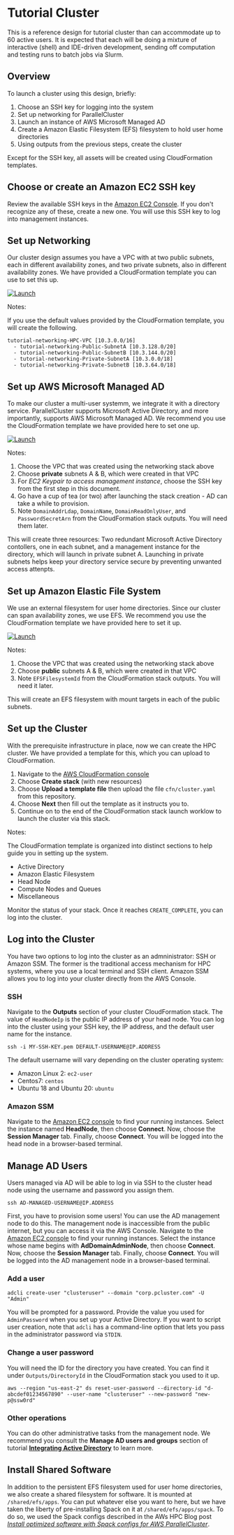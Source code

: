 # Tutorial Cluster

This is a reference design for tutorial cluster than can accommodate up to 60 active users. It is expected that each will be doing a mixture of interactive (shell) and IDE-driven development, sending off computation and testing runs to batch jobs via Slurm. 

## Overview

To launch a cluster using this design, briefly:
1. Choose an SSH key for logging into the system
2. Set up networking for ParallelCluster
3. Launch an instance of AWS Microsoft Managed AD
4. Create a Amazon Elastic Filesystem (EFS) filesystem to hold user home directories
5. Using outputs from the previous steps, create the cluster

Except for the SSH key, all assets will be created using CloudFormation templates. 

## Choose or create an Amazon EC2 SSH key

Review the available SSH keys in the [Amazon EC2 Console](https://us-east-2.console.aws.amazon.com/ec2/home?region=us-east-2#KeyPairs:). If you don't recognize any of these, create a new one. You will use this SSH key to log into management instances.

## Set up Networking

Our cluster design assumes you have a VPC with at two public subnets, each in different availability zones, and two private subnets, also in different availability zones. We have provided a CloudFormation template you can use to set this up.

[![Launch](https://samdengler.github.io/cloudformation-launch-stack-button-svg/images/us-east-2.svg)](https://us-east-2.console.aws.amazon.com/cloudformation/home?region=us-east-2#/stacks/create/review?stackName=tutorial-networking&templateURL=https://cfn3-dev-mwvaughn.s3.us-east-2.amazonaws.com/main/recipes/net/hpc_networking_2az/assets/public-private.cfn.yml)

Notes:

If you use the default values provided by the CloudFormation template, you will create the following.

```
tutorial-networking-HPC-VPC [10.3.0.0/16]
  - tutorial-networking-Public-SubnetA [10.3.128.0/20]
  - tutorial-networking-Public-SubnetB [10.3.144.0/20]
  - tutorial-networking-Private-SubnetA [10.3.0.0/18]
  - tutorial-networking-Private-SubnetB [10.3.64.0/18]
```

## Set up AWS Microsoft Managed AD

To make our cluster a multi-user systemm, we integrate it with a directory service. ParallelCluster supports Microsoft Active Directory, and more importantly, supports AWS Microsoft Managed AD. We recommend you use the CloudFormation template we have provided here to set one up. 

[![Launch](https://samdengler.github.io/cloudformation-launch-stack-button-svg/images/us-east-2.svg)](https://us-east-2.console.aws.amazon.com/cloudformation/home?region=us-east-2#/stacks/create/review?stackName=tutorial-ad&templateURL=https://cfn3-dev-mwvaughn.s3.us-east-2.amazonaws.com/main/recipes/ad/demo_managed_ad/assets/main.yaml)

Notes:
1. Choose the VPC that was created using the networking stack above
2. Choose **private** subnets A & B, which were created in that VPC
3. For *EC2 Keypair to access management instance*, choose the SSH key from the first step in this document.
4. Go have a cup of tea (or two) after launching the stack creation - AD can take a while to provision. 
5. Note `DomainAddrLdap`, `DomainName`, `DomainReadOnlyUser`, and `PasswordSecretArn` from the CloudFormation stack outputs. You will need them later.

This will create three resources: Two redundant Microsoft Active Directory contollers, one in each subnet, and a management instance for the directory, which will launch in private subnet A. Launching in private subnets helps keep your directory service secure by preventing unwanted access attenpts. 

## Set up Amazon Elastic File System

We use an external filesystem for user home directories. Since our cluster can span availability zones, we use EFS. We recommend you use the CloudFormation template we have provided here to set it up. 

[![Launch](https://samdengler.github.io/cloudformation-launch-stack-button-svg/images/us-east-2.svg)](https://us-east-2.console.aws.amazon.com/cloudformation/home?region=us-east-2#/stacks/create/review?stackName=tutorial-home-efs&templateURL=https://cfn3-dev-mwvaughn.s3.us-east-2.amazonaws.com/main/recipes/storage/efs/assets/main.yml)

Notes:
1. Choose the VPC that was created using the networking stack above
2. Choose **public** subnets A & B, which were created in that VPC
3. Note `EFSFilesystemId` from the CloudFormation stack outputs. You will need it later.

This will create an EFS filesystem with mount targets in each of the public subnets. 

## Set up the Cluster

With the prerequisite infrastructure in place, now we can create the HPC cluster. We have provided a template for this, which you can upload to CloudFormation.
1. Navigate to the [AWS CloudFormation console](https://console.aws.amazon.com/cloudformation/home?region=us-east-2)
2. Choose **Create stack** (with new resources)
3. Choose **Upload a template file** then upload the file `cfn/cluster.yaml` from this repository.
4. Choose **Next** then fill out the template as it instructs you to.
5. Continue on to the end of the CloudFormation stack launch worklow to launch the cluster via this stack.

Notes:

The CloudFormation template is organized into distinct sections to help guide you in setting up the system. 
- Active Directory
- Amazon Elastic Filesystem
- Head Node
- Compute Nodes and Queues
- Miscellaneous

Monitor the status of your stack. Once it reaches `CREATE_COMPLETE`, you can log into the cluster.

## Log into the Cluster

You have two options to log into the cluster as an admninistrator: SSH or Amazon SSM. The former is the traditional access mechanism for HPC systems, where you use a local terminal and SSH client. Amazon SSM allows you to log into your cluster directly from the AWS Console. 

### SSH

Navigate to the **Outputs** section of your cluster CloudFormation stack. The value of `HeadNodeIp` is the public IP address of your head node. You can log into the cluster using your SSH key, the IP address, and the default user name for the instance. 

`ssh -i MY-SSH-KEY.pem DEFAULT-USERNAME@IP.ADDRESS`

The default username will vary depending on the cluster operating system:
- Amazon Linux 2: `ec2-user`
- Centos7: `centos`
- Ubuntu 18 and Ubuntu 20: `ubuntu` 

### Amazon SSM

Navigate to the [Amazon EC2 console](https://us-east-2.console.aws.amazon.com/ec2/home?region=us-east-2#Instances:instanceState=running) to find your running instances. Select the instance named **HeadNode**, then choose **Connect**. Now, choose the **Session Manager** tab. Finally, choose **Connect**. You will be logged into the head node in a browser-based terminal.

## Manage AD Users

Users managed via AD will be able to log in via SSH to the cluster head node using the username and password you assign them. 

`ssh AD-MANAGED-USERNAME@IP.ADDRESS`

First, you have to provision some users! You can use the AD management node to do this. The management node is inaccessible from the public internet, but you can access it via the AWS Console. Navigate to the [Amazon EC2 console](https://us-east-2.console.aws.amazon.com/ec2/home?region=us-east-2#Instances:instanceState=running) to find your running instances. Select the instance whose name begins with **AdDomainAdminNode**, then choose **Connect**. Now, choose the **Session Manager** tab. Finally, choose **Connect**. You will be logged into the AD management node in a browser-based terminal.

### Add a user

`adcli create-user "clusteruser" --domain "corp.pcluster.com" -U "Admin"`

You will be prompted for a password. Provide the value you used for `AdminPassword` when you set up your Active Directory. If you want to script user creation, note that `adcli` has a command-line option that lets you pass in the administrator password via `STDIN`.

### Change a user password

You will need the ID for the directory you have created. You can find it under `Outputs/DirectoryId` in the CloudFormation stack you used to it up. 

`aws --region "us-east-2" ds reset-user-password --directory-id "d-abcdef01234567890" --user-name "clusteruser" --new-password "new-p@ssw0rd"`

### Other operations

You can do other administrative tasks from the management node. We recommend you consult the **Manage AD users and groups** section of tutorial **[Integrating Active Directory](https://docs.aws.amazon.com/parallelcluster/latest/ug/tutorials_05_multi-user-ad.html)** to learn more. 

## Install Shared Software

In addition to the persistent EFS filesystem used for user home directories, we also create a shared filesystem for software. It is mounted at `/shared/efs/apps`. You can put whatever else you want to here, but we have taken the liberty of pre-installing Spack on it at `/shared/efs/apps/spack`. To do so, we used the Spack configs described in the AWs HPC Blog post *[Install optimized software with Spack configs for AWS ParallelCluster](https://aws.amazon.com/blogs/hpc/install-optimized-software-with-spack-configs-for-aws-parallelcluster/)*.

